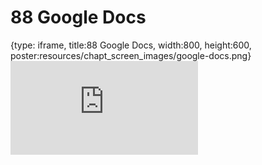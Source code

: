 # 88 Google Docs
 
{type: iframe, title:88 Google Docs, width:800, height:600, poster:resources/chapt_screen_images/google-docs.png}
![](https://datatrail-jhu.github.io/DataTrail/no_toc/google-docs.html)
 

 
